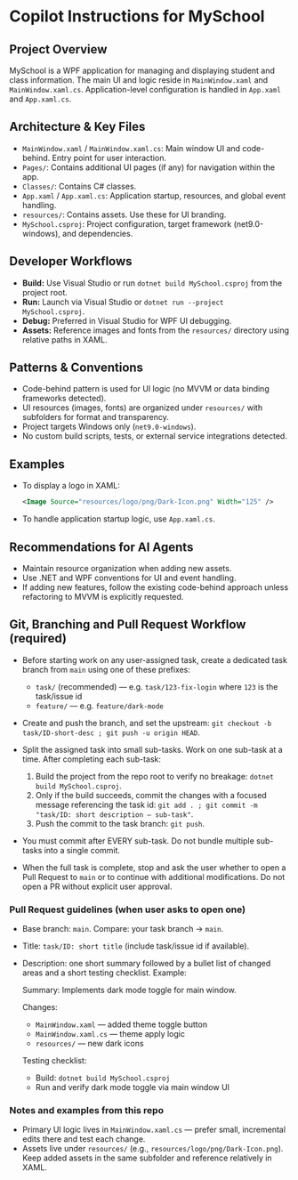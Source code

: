 # Copilot Instructions for MySchool

## Project Overview
MySchool is a WPF application for managing and displaying student and class information. The main UI and logic reside in `MainWindow.xaml` and `MainWindow.xaml.cs`. Application-level configuration is handled in `App.xaml` and `App.xaml.cs`.

## Architecture & Key Files
- `MainWindow.xaml` / `MainWindow.xaml.cs`: Main window UI and code-behind. Entry point for user interaction.
- `Pages/`: Contains additional UI pages (if any) for navigation within the app.
- `Classes/`: Contains C# classes.
- `App.xaml` / `App.xaml.cs`: Application startup, resources, and global event handling.
- `resources/`: Contains assets. Use these for UI branding.
- `MySchool.csproj`: Project configuration, target framework (net9.0-windows), and dependencies.

## Developer Workflows
- **Build:** Use Visual Studio or run `dotnet build MySchool.csproj` from the project root.
- **Run:** Launch via Visual Studio or `dotnet run --project MySchool.csproj`.
- **Debug:** Preferred in Visual Studio for WPF UI debugging.
- **Assets:** Reference images and fonts from the `resources/` directory using relative paths in XAML.

## Patterns & Conventions
- Code-behind pattern is used for UI logic (no MVVM or data binding frameworks detected).
- UI resources (images, fonts) are organized under `resources/` with subfolders for format and transparency.
- Project targets Windows only (`net9.0-windows`).
- No custom build scripts, tests, or external service integrations detected.

## Examples
- To display a logo in XAML:
  ```xml
  <Image Source="resources/logo/png/Dark-Icon.png" Width="125" />
  ```
- To handle application startup logic, use `App.xaml.cs`.

## Recommendations for AI Agents
- Maintain resource organization when adding new assets.
- Use .NET and WPF conventions for UI and event handling.
- If adding new features, follow the existing code-behind approach unless refactoring to MVVM is explicitly requested.

## Git, Branching and Pull Request Workflow (required)

- Before starting work on any user-assigned task, create a dedicated task branch from `main` using one of these prefixes:
  - `task/` (recommended) — e.g. `task/123-fix-login` where `123` is the task/issue id
  - `feature/` — e.g. `feature/dark-mode`
- Create and push the branch, and set the upstream: `git checkout -b task/ID-short-desc ; git push -u origin HEAD`.

- Split the assigned task into small sub-tasks. Work on one sub-task at a time. After completing each sub-task:
  1. Build the project from the repo root to verify no breakage: `dotnet build MySchool.csproj`.
  2. Only if the build succeeds, commit the changes with a focused message referencing the task id: `git add . ; git commit -m "task/ID: short description — sub-task"`.
  3. Push the commit to the task branch: `git push`.

- You must commit after EVERY sub-task. Do not bundle multiple sub-tasks into a single commit.

- When the full task is complete, stop and ask the user whether to open a Pull Request to `main` or to continue with additional modifications. Do not open a PR without explicit user approval.

### Pull Request guidelines (when user asks to open one)

- Base branch: `main`. Compare: your task branch -> `main`.
- Title: `task/ID: short title` (include task/issue id if available).
- Description: one short summary followed by a bullet list of changed areas and a short testing checklist. Example:

  Summary: Implements dark mode toggle for main window.

  Changes:
  - `MainWindow.xaml` — added theme toggle button
  - `MainWindow.xaml.cs` — theme apply logic
  - `resources/` — new dark icons

  Testing checklist:
  - Build: `dotnet build MySchool.csproj`
  - Run and verify dark mode toggle via main window UI

### Notes and examples from this repo
- Primary UI logic lives in `MainWindow.xaml.cs` — prefer small, incremental edits there and test each change.
- Assets live under `resources/` (e.g., `resources/logo/png/Dark-Icon.png`). Keep added assets in the same subfolder and reference relatively in XAML.